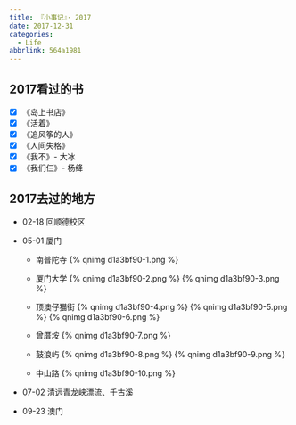 ```yaml
---
title: 『小事记』· 2017
date: 2017-12-31
categories:
  - Life
abbrlink: 564a1981
---
```

## 2017看过的书

- [x] 《岛上书店》
- [x] 《活着》
- [x] 《追风筝的人》
- [x] 《人间失格》
- [x] 《我不》- 大冰
- [x] 《我们仨》- 杨绛

## 2017去过的地方

- 02-18 回顺德校区

- 05-01 厦门
  - 南普陀寺
  {% qnimg d1a3bf90-1.png %}


  - 厦门大学
  {% qnimg d1a3bf90-2.png %}
  {% qnimg d1a3bf90-3.png %}


  - 顶澳仔猫街
  {% qnimg d1a3bf90-4.png %}
  {% qnimg d1a3bf90-5.png %}
  {% qnimg d1a3bf90-6.png %}


  - 曾厝垵
  {% qnimg d1a3bf90-7.png %}


  - 鼓浪屿
  {% qnimg d1a3bf90-8.png %}
  {% qnimg d1a3bf90-9.png %}


  - 中山路
  {% qnimg d1a3bf90-10.png %}

- 07-02 清远青龙峡漂流、千古溪

- 09-23 澳门